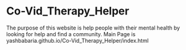 # Co-Vid_Therapy_Helper
The purpose of this website is help people with their mental health by looking for help and find a community.
Main Page is yashbabaria.github.io/Co-Vid_Therapy_Helper/index.html
